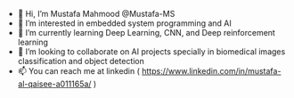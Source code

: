 - 👋 Hi, I’m Mustafa Mahmood @Mustafa-MS
- 👀 I’m interested in embedded system programming and AI
- 🌱 I’m currently learning Deep Learning, CNN, and Deep reinforcement learning
- 💞️ I’m looking to collaborate on AI projects specially in biomedical images classification and object detection
- 📫 You can reach me at linkedin ( https://www.linkedin.com/in/mustafa-al-qaisee-a011165a/ )

<!---
Mustafa-MS/Mustafa-MS is a ✨ special ✨ repository because its `README.md` (this file) appears on your GitHub profile.
You can click the Preview link to take a look at your changes.
--->
